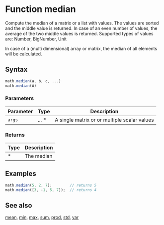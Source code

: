 <!-- Note: This file is automatically generated from source code comments. Changes made in this file will be overridden. -->

# Function median

Compute the median of a matrix or a list with values. The values are
sorted and the middle value is returned. In case of an even number of
values, the average of the two middle values is returned.
Supported types of values are: Number, BigNumber, Unit

In case of a (multi dimensional) array or matrix, the median of all
elements will be calculated.


## Syntax

```js
math.median(a, b, c, ...)
math.median(A)
```

### Parameters

Parameter | Type | Description
--------- | ---- | -----------
`args` | ... * | A single matrix or or multiple scalar values

### Returns

Type | Description
---- | -----------
* | The median


## Examples

```js
math.median(5, 2, 7);        // returns 5
math.median([3, -1, 5, 7]);  // returns 4
```


## See also

[mean](mean.md),
[min](min.md),
[max](max.md),
[sum](sum.md),
[prod](prod.md),
[std](std.md),
[var](var.md)
